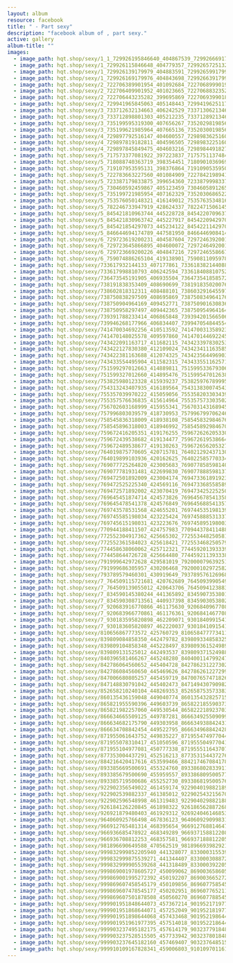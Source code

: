 ```yaml
---
layout: album
resource: facebook
title: " - Part sexy"
description: "facebook album of , part sexy."
active: gallery
album-title: ""
images:
  - image_path: hqt.shop/sexy/1_1_729926195846640_404867539_729926669179926_2973541640190586495_n.jpg
  - image_path: hqt.shop/sexy/1_729926115846648_404779357_729926572513269_2270595119702402472_n.jpg
  - image_path: hqt.shop/sexy/1_729926139179979_404883591_729926599179933_6411065712912410836_n.jpg
  - image_path: hqt.shop/sexy/1_729926169179976_404843698_729926639179929_6702282783467684581_n.jpg
  - image_path: hqt.shop/sexy/2_722706389901954_401092684_722706899901903_1199187876131261080_n.jpg
  - image_path: hqt.shop/sexy/2_722706409901952_401023665_722706883235238_1276519586079812530_n.jpg
  - image_path: hqt.shop/sexy/2_722706443235282_399695869_722706939901899_6729003938594959080_n.jpg
  - image_path: hqt.shop/sexy/2_729941965845063_405148443_729941962511730_2660285530549951364_n.jpg
  - image_path: hqt.shop/sexy/3_733712632134663_406242529_733713062134620_7265133492375072015_n.jpg
  - image_path: hqt.shop/sexy/3_733712898801303_405212235_733712892134637_7553601286136005597_n.jpg
  - image_path: hqt.shop/sexy/3_735199595319300_407656267_735202981985628_6833659353563403340_n.jpg
  - image_path: hqt.shop/sexy/3_735199621985964_407665136_735203001985626_4736610942153714710_n.jpg
  - image_path: hqt.shop/sexy/4_729897792516147_404600557_729898362516090_5355302427658189599_n.jpg
  - image_path: hqt.shop/sexy/4_729897819182811_404596505_729898322516094_1621933535096851480_n.jpg
  - image_path: hqt.shop/sexy/4_729897845849475_404603216_729898449182748_3441418723963076105_n.jpg
  - image_path: hqt.shop/sexy/5_717573377081922_397223837_717575113748415_760792164594718545_n.jpg
  - image_path: hqt.shop/sexy/5_718088740363719_398354451_718090103696916_6972729973458899338_n.jpg
  - image_path: hqt.shop/sexy/5_719107953595131_398376864_719109053595021_1686080055851344774_n.jpg
  - image_path: hqt.shop/sexy/5_722783663227560_401084909_722784219894171_5885095187001133899_n.jpg
  - image_path: hqt.shop/sexy/5_723387179833875_399654360_723387999833793_793943573577271787_n.jpg
  - image_path: hqt.shop/sexy/5_730460592459867_405123459_730460589126534_2478224433784470120_n.jpg
  - image_path: hqt.shop/sexy/5_735199721985954_407162329_735203068652286_5550827723027484843_n.jpg
  - image_path: hqt.shop/sexy/5_753576050148321_416149012_753576353481624_50382547293048950_n.jpg
  - image_path: hqt.shop/sexy/5_782246733947919_428624337_782247150614544_5389710713512696255_n.jpg
  - image_path: hqt.shop/sexy/5_845421810963744_445228728_845422070963718_8108693799945557566_n.jpg
  - image_path: hqt.shop/sexy/5_845421830963742_445227917_845422094297049_9106403193256661843_n.jpg
  - image_path: hqt.shop/sexy/5_845421854297073_445234122_845422114297047_5747219537247641628_n.jpg
  - image_path: hqt.shop/sexy/5_846644694174789_447581950_846644690841456_3495510720123045332_n.jpg
  - image_path: hqt.shop/sexy/6_729723619200231_404587604_729724639200129_3033319654171033477_n.jpg
  - image_path: hqt.shop/sexy/6_729723645866895_404600072_729724649200128_3115132859984345105_n.jpg
  - image_path: hqt.shop/sexy/6_729723669200226_404847216_729724655866794_8421054680420118848_n.jpg
  - image_path: hqt.shop/sexy/6_759074886265104_419138901_759081109597815_5760943437108560268_n.jpg
  - image_path: hqt.shop/sexy/733617932144133_407177861_733618382144088_2053771637671715974_n.jpg
  - image_path: hqt.shop/sexy/733617998810793_406242594_733618408810752_2911106912655430974_n.jpg
  - image_path: hqt.shop/sexy/736473545191905_406935504_736473541858572_1344312822190767448_n.jpg
  - image_path: hqt.shop/sexy/738191838353409_408690699_738191835020076_4778494114004070194_n.jpg
  - image_path: hqt.shop/sexy/738602818312311_408488101_738603291645597_3420280297986293114_n.jpg
  - image_path: hqt.shop/sexy/738750838297509_408695869_738750834964176_3704438077017543897_n.jpg
  - image_path: hqt.shop/sexy/738750904964169_409452771_738750901630836_8019661409346981406_n.jpg
  - image_path: hqt.shop/sexy/738750958297497_409442365_738750954964164_6640128125013861154_n.jpg
  - image_path: hqt.shop/sexy/739391788233414_406865848_739394201566506_375344583321562385_n.jpg
  - image_path: hqt.shop/sexy/739946268177966_406834407_739947054844554_7184520894029558149_n.jpg
  - image_path: hqt.shop/sexy/741470034692256_410513592_741470031358923_7195025074127901799_n.jpg
  - image_path: hqt.shop/sexy/741470148025578_409597860_741470144692245_7763846242544464177_n.jpg
  - image_path: hqt.shop/sexy/743422091163717_411682115_743423397830253_8141612956628267630_n.jpg
  - image_path: hqt.shop/sexy/743422127830380_412109024_743423411163585_6675651517153486494_n.jpg
  - image_path: hqt.shop/sexy/743422381163688_412074325_743423564496903_6033319145724858113_n.jpg
  - image_path: hqt.shop/sexy/743433554495904_411582315_743433551162571_6065900151193500518_n.jpg
  - image_path: hqt.shop/sexy/751599297012663_414889811_751599533679306_4382750621020634437_n.jpg
  - image_path: hqt.shop/sexy/751599327012660_414895476_751599547012638_3263770594504826123_n.jpg
  - image_path: hqt.shop/sexy/753825980123328_415939237_753825976789995_4417570190914601784_n.jpg
  - image_path: hqt.shop/sexy/754313243407935_416189564_754313830074543_2382731723288632992_n.jpg
  - image_path: hqt.shop/sexy/755357039970222_415059056_755358203303439_5522820398560093720_n.jpg
  - image_path: hqt.shop/sexy/755357576636835_415614964_755357573303502_8100492246405670737_n.jpg
  - image_path: hqt.shop/sexy/756702603168999_415955341_756703143168945_4517724548065044106_n.jpg
  - image_path: hqt.shop/sexy/757996803039579_418730953_757996799706246_4599756676158614387_n.jpg
  - image_path: hqt.shop/sexy/758545836318009_418938108_758545832984676_4903132609956657941_n.jpg
  - image_path: hqt.shop/sexy/758545896318003_418946992_758545892984670_4802648457866304109_n.jpg
  - image_path: hqt.shop/sexy/759672416205351_419176255_759672626205330_8639052982936156152_n.jpg
  - image_path: hqt.shop/sexy/759672439538682_419134477_759672619538664_1331822058782838126_n.jpg
  - image_path: hqt.shop/sexy/759672489538677_419130263_759672656205327_129813566316817607_n.jpg
  - image_path: hqt.shop/sexy/764019875770605_420715781_764021292437130_5497338523917983178_n.jpg
  - image_path: hqt.shop/sexy/764019899103936_420162625_764022585770334_2393075821964251429_n.jpg
  - image_path: hqt.shop/sexy/769077725264820_423005683_769077858598140_2170202863438242105_n.jpg
  - image_path: hqt.shop/sexy/769077781931481_422699830_769077888598137_7592415531450199805_n.jpg
  - image_path: hqt.shop/sexy/769472501892009_423004174_769473361891923_359280767246498634_n.jpg
  - image_path: hqt.shop/sexy/769472525225340_424569116_769473368558589_8054610055234948571_n.jpg
  - image_path: hqt.shop/sexy/769472571892002_423070419_769473425225250_6516038150531781831_n.jpg
  - image_path: hqt.shop/sexy/769645451874714_424573826_769645678541358_5203355666153273966_n.jpg
  - image_path: hqt.shop/sexy/769645478541378_424576849_769645688541357_2856841882941404589_n.jpg
  - image_path: hqt.shop/sexy/769743578531568_424655201_769744535198139_2049514989298506840_n.jpg
  - image_path: hqt.shop/sexy/769745585198034_423225424_769745888531337_2464972479771223566_n.jpg
  - image_path: hqt.shop/sexy/769745615198031_423223676_769745895198003_9187613833882248034_n.jpg
  - image_path: hqt.shop/sexy/770944188411507_424757983_770944378411488_6869871965868183392_n.jpg
  - image_path: hqt.shop/sexy/772552304917362_425665302_772553448250581_7122299636565862948_n.jpg
  - image_path: hqt.shop/sexy/772552361584023_425618421_772553468250579_592821961796549346_n.jpg
  - image_path: hqt.shop/sexy/774458638060062_425712321_774459201393339_1716869863346023637_n.jpg
  - image_path: hqt.shop/sexy/774458644726728_425664480_774459211393338_2833331520437270489_n.jpg
  - image_path: hqt.shop/sexy/791999642972628_429581019_792000079639251_1349273740016346615_n.jpg
  - image_path: hqt.shop/sexy/791999686305957_430206468_792000102972582_4925708145280344875_n.jpg
  - image_path: hqt.shop/sexy/793789579460301_430919649_793789576126968_6547925305394699827_n.jpg
  - image_path: hqt.shop/sexy/7_764509115721681_420762689_764509399054986_5811758645235251227_n.jpg
  - image_path: hqt.shop/sexy/7_764509139055012_420643706_764509412388318_4352118232905268338_n.jpg
  - image_path: hqt.shop/sexy/7_834590145380244_441365892_834590735380185_8789725051947053217_n.jpg
  - image_path: hqt.shop/sexy/7_834590308713561_440937398_834590305380228_1387663924975758789_n.jpg
  - image_path: hqt.shop/sexy/7_920683916770866_461175630_920684096770848_4286509332037021633_n.jpg
  - image_path: hqt.shop/sexy/7_920683966770861_461176361_920684146770843_1695796875815258241_n.jpg
  - image_path: hqt.shop/sexy/7_930183595820898_462209071_930184099154181_4750578512027210371_n.jpg
  - image_path: hqt.shop/sexy/7_930183605820897_462220037_930184109154180_7293144527880398477_n.jpg
  - image_path: hqt.shop/sexy/810656867773572_425760729_810658477773411_2774002154499509940_n.jpg
  - image_path: hqt.shop/sexy/839809084858350_442479782_839809334858325_6321920858413946372_n.jpg
  - image_path: hqt.shop/sexy/839809104858348_445228497_839809361524989_414097543306126177_n.jpg
  - image_path: hqt.shop/sexy/839809131525012_442493537_839809371524988_3788613527935653091_n.jpg
  - image_path: hqt.shop/sexy/840396581466267_445248280_840400114799247_2514236085518994498_n.jpg
  - image_path: hqt.shop/sexy/842786064560652_445404728_842786231227302_9030808825809264557_n.jpg
  - image_path: hqt.shop/sexy/842786084560650_445469626_842786261227299_4910469059897117223_n.jpg
  - image_path: hqt.shop/sexy/847006680805257_445459719_847007657471826_8180660660805014497_n.jpg
  - image_path: hqt.shop/sexy/847148830791042_445402473_847149430790982_3553447397385141614_n.jpg
  - image_path: hqt.shop/sexy/852658210240104_448269353_852658753573383_8890936523114438289_n.jpg
  - image_path: hqt.shop/sexy/860135436159048_449040774_860135432825715_9152374775532054967_n.jpg
  - image_path: hqt.shop/sexy/865821955590396_449603739_865822185590373_3919083055725442344_n.jpg
  - image_path: hqt.shop/sexy/865821982257060_449530544_865822218923703_6488347585047418535_n.jpg
  - image_path: hqt.shop/sexy/866634665509125_449787281_866634925509099_629688653324576868_n.jpg
  - image_path: hqt.shop/sexy/866634682175790_449303958_866634938842431_5119899671537393541_n.jpg
  - image_path: hqt.shop/sexy/866634708842454_449522795_866634968842428_8862296535158701689_n.jpg
  - image_path: hqt.shop/sexy/871955061643752_449835227_871955474977044_1921893814689401389_n.jpg
  - image_path: hqt.shop/sexy/871955078310417_451050596_871955504977041_5665785822765839933_n.jpg
  - image_path: hqt.shop/sexy/871955104977081_450777338_871955511643707_4720101785160089748_n.jpg
  - image_path: hqt.shop/sexy/877353004437291_452516213_877353154437276_2479595356289679828_n.jpg
  - image_path: hqt.shop/sexy/884216420417616_453599466_884217467084178_4012158702685890858_n.jpg
  - image_path: hqt.shop/sexy/893385669500691_455324760_893386802833911_4946101489130519347_n.jpg
  - image_path: hqt.shop/sexy/893385679500690_455959557_893386809500577_4582435795614450509_n.jpg
  - image_path: hqt.shop/sexy/893385719500686_455252730_893386819500576_3970912420017507553_n.jpg
  - image_path: hqt.shop/sexy/922902356549022_461459174_922904019882189_376370133707591070_n.jpg
  - image_path: hqt.shop/sexy/922902539882337_461385012_922902543215670_3303982365994826518_n.jpg
  - image_path: hqt.shop/sexy/922902596548998_461319483_922904029882188_703717764986268682_n.jpg
  - image_path: hqt.shop/sexy/926184126220845_461898322_926186562887268_4633231846750207510_n.jpg
  - image_path: hqt.shop/sexy/926921879480403_461929312_926924046146853_432116152619809161_n.jpg
  - image_path: hqt.shop/sexy/964060925766498_467836123_964060929099831_960592462498765369_n.jpg
  - image_path: hqt.shop/sexy/966912765481314_468395654_966912768814647_1497782480056834881_n.jpg
  - image_path: hqt.shop/sexy/966936685478922_468349289_966937158812208_3235887030048459166_n.jpg
  - image_path: hqt.shop/sexy/966936708812253_468357581_966937188812205_7516560229046775964_n.jpg
  - image_path: hqt.shop/sexy/981896690649588_470562519_981896693982921_7019694403173598507_n.jpg
  - image_path: hqt.shop/sexy/999832999852205940_441328077_833000315539227_8744071771782847308_n.jpg
  - image_path: hqt.shop/sexy/999832999875539271_441344407_833000308872561_2880660310574967550_n.jpg
  - image_path: hqt.shop/sexy/999832999905539268_441318489_833000392205886_876122322660811337_n.jpg
  - image_path: hqt.shop/sexy/999869001978605727_450099062_869003658605559_7254383603344459318_n.jpg
  - image_path: hqt.shop/sexy/999869001995272392_450192207_869003665272225_367295629987190802_n.jpg
  - image_path: hqt.shop/sexy/999869607458545179_450109856_869607758545149_6165365945381092615_n.jpg
  - image_path: hqt.shop/sexy/999869607478545177_450202951_869607765211815_6222009204973049463_n.jpg
  - image_path: hqt.shop/sexy/999869607501878508_450560270_869607788545146_4470174028389046769_n.jpg
  - image_path: hqt.shop/sexy/999901951848644073_457367214_901952171977374_4362055294454657383_n.jpg
  - image_path: hqt.shop/sexy/999901951868644071_457252049_901952181977373_2781592250460566279_n.jpg
  - image_path: hqt.shop/sexy/999901951898644068_457433468_901952198644038_6995861831116797186_n.jpg
  - image_path: hqt.shop/sexy/999901951961977395_457514018_901952218644036_6583541148578875849_n.jpg
  - image_path: hqt.shop/sexy/999903237495182175_457614179_903237791848812_6178989320196267457_n.jpg
  - image_path: hqt.shop/sexy/999903237528515505_457733942_903237801848811_1233108277859528728_n.jpg
  - image_path: hqt.shop/sexy/999903237645182160_457469407_903237648515493_224732149486896074_n.jpg
  - image_path: hqt.shop/sexy/999910109167828341_459006803_910109701161621_4420755940942025616_n.jpg
---
```

